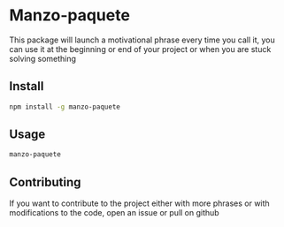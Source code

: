 # Manzo-paquete

This package will launch a motivational phrase every time you call it, you can use it at the beginning or end of your project or when you are stuck solving something

## Install
```sh
npm install -g manzo-paquete
```

## Usage
```sh
manzo-paquete
```

## Contributing
If you want to contribute to the project either with more phrases or with modifications to the code, open an issue or pull on github